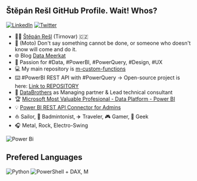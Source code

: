 ## Štěpán Rešl GitHub Profile. Wait! Whos?

[![LinkedIn](https://img.shields.io/badge/linkedin-%230077B5.svg?style=for-the-badge&logo=linkedin&logoColor=white)](https://www.linkedin.com/in/%C5%A1t%C4%9Bp%C3%A1n-re%C5%A1l-464084152/) [![Twitter](https://img.shields.io/badge/twitter-%231DA1F2.svg?style=for-the-badge&logo=Twitter&logoColor=white)](https://twitter.com/tpnRel1)

- 🧑🏻 [Štěpán Rešl](https://www.linkedin.com/in/%C5%A1t%C4%9Bp%C3%A1n-re%C5%A1l-464084152/) (Tirnovar) 🇨🇿
- 💬 (Moto) Don't say something cannot be done, or someone who doesn't know will come and do it.
- 🌐 Blog [Data Meerkat](https://datameerkat.com/)
- 🧐 Passion for #Data, #PowerBI, #PowerQuery, #Design, #UX
- 💻 My main repository is [m-custom-functions](https://github.com/tirnovar/m-custom-functions)
- ⌨️ #PowerBI REST API with #PowerQuery -> Open-source project is here: [Link to REPOSITORY](https://github.com/tirnovar/Power_BI_REST_API_PQ)
- 💼 [DataBrothers](https://www.databrothers.cz/) as Managing partner & Lead technical consultant
- 🏆 [Microsoft Most Valuable Profesional - Data Platform - Power BI](https://mvp.microsoft.com/en-us/PublicProfile/5003801?fullName=%C5%A0t%C4%9Bp%C3%A1n%20Re%C5%A1l)
- 💡 [Power BI REST API Connector for Admins](https://github.com/tirnovar/Power-BI-Admin-REST-API-Connector)
- ⛵️ Sailor, 🏸 Badmintonist, ✈️ Traveler, 🎮 Gamer, 🤖 Geek
- 🎧 Metal, Rock, Electro-Swing

![Power Bi](https://img.shields.io/badge/power_bi-F2C811?style=for-the-badge&logo=powerbi&logoColor=black)

## Prefered Languages
![Python](https://img.shields.io/badge/python-3670A0?style=for-the-badge&logo=python&logoColor=ffdd54) ![PowerShell](https://img.shields.io/badge/PowerShell-%235391FE.svg?style=for-the-badge&logo=powershell&logoColor=white) + DAX, M
